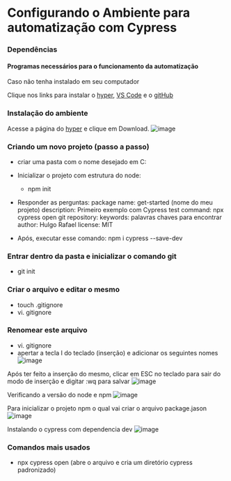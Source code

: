 # Configurando o Ambiente para automatização com Cypress

### Dependências

#### Programas necessários para o funcionamento da automatização

Caso não tenha instalado em seu computador

Clique nos links para instalar o [hyper](https://hyper.is/), [VS Code](https://code.visualstudio.com/download) e o [gitHub](https://git-scm.com/downloads)

### Instalação do ambiente
Acesse a página do [hyper](https://hyper.is/) e clique em Download.
![image](https://user-images.githubusercontent.com/81827985/151033470-43320c39-a359-41a1-b21e-bd91fee5a4a4.png)

### Criando um novo projeto (passo a passo)
- criar uma pasta com o nome desejado em C:
- Inicializar o projeto com estrutura do node:
    - npm init
- Responder as perguntas:
    package name: get-started (nome do meu projeto)
	  description: Primeiro exemplo com Cypress
	  test command: npx cypress open
	  git repository:
	  keywords: palavras chaves para encontrar
	  author: Hulgo Rafael
	  license: MIT

- Após, executar esse comando:
    npm i cypress --save-dev


### Entrar dentro da pasta e inicializar o comando git
  - git init

### Criar o arquivo e editar o mesmo
  - touch .gitignore
  - vi. gitignore

### Renomear este arquivo
  - vi. gitignore
  - apertar a tecla I do teclado (inserção) e adicionar os seguintes nomes
![image](https://user-images.githubusercontent.com/81827985/150982886-1fd8cc49-39dc-46ee-985d-7a41c15f18ed.png)

Após ter feito a inserção do mesmo, clicar em ESC no teclado para sair do modo de inserção e digitar :wq para salvar
![image](https://user-images.githubusercontent.com/81827985/150983120-028ab0a1-0c54-442a-9fdb-cdca634fbe0f.png)

Verificando a versão do node e npm
![image](https://user-images.githubusercontent.com/81827985/150983246-d024ad62-2510-454a-8fcc-9e7022d66c56.png)

Para inicializar o projeto npm o qual vai criar o arquivo package.jason 
![image](https://user-images.githubusercontent.com/81827985/150983777-072ae2dd-2d67-4d3b-b61a-d01f9e174123.png)

Instalando o cypress com dependencia dev
![image](https://user-images.githubusercontent.com/81827985/150983988-d8d50a30-83ab-4b3a-84e1-cd3a5306ab3b.png)

### Comandos mais usados
- npx cypress open (abre o arquivo e cria um diretório cypress padronizado)
